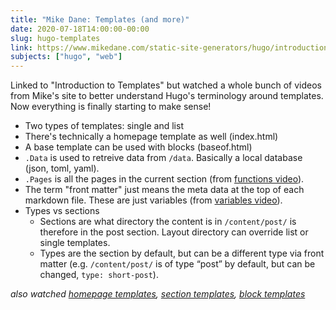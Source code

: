 ```yaml
---
title: "Mike Dane: Templates (and more)"
date: 2020-07-18T14:00:00-00:00
slug: hugo-templates
link: https://www.mikedane.com/static-site-generators/hugo/introduction-to-templates/
subjects: ["hugo", "web"]
---
```


Linked to "Introduction to Templates" but watched a whole bunch of videos from Mike's site to better understand Hugo's terminology around templates. Now everything is finally starting to make sense!

* Two types of templates: single and list
* There's technically a homepage template as well (index.html)
* A base template can be used with blocks (baseof.html)
* `.Data` is used to retreive data from `/data`. Basically a local database (json, toml, yaml).
* `.Pages` is all the pages in the current section (from [functions video](https://www.mikedane.com/static-site-generators/hugo/functions/)).
* The term "front matter" just means the meta data at the top of each markdown file. These are just variables (from [variables video](https://www.mikedane.com/static-site-generators/hugo/variables/)).
* Types vs sections
    * Sections are what directory the content is in `/content/post/` is therefore in the post section. Layout directory can override list or single templates.
    * Types are the section by default, but can be a different type via front matter (e.g. `/content/post/` is of type “post” by default, but can be changed, `type: short-post`).

_also watched [homepage templates](https://www.mikedane.com/static-site-generators/hugo/home-page-templates/), [section templates](https://www.mikedane.com/static-site-generators/hugo/section-templates/), [block templates](https://www.mikedane.com/static-site-generators/hugo/block-templates/)_
